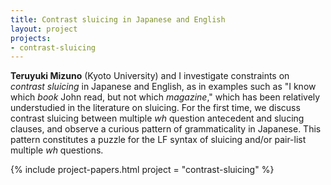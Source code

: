 ```yaml
---
title: Contrast sluicing in Japanese and English
layout: project
projects:
- contrast-sluicing
---
```


**Teruyuki Mizuno** (Kyoto University) and I investigate constraints on *contrast sluicing* in Japanese and English, as in examples such as \"I know which *book* John read, but not which *magazine*,\" which has been relatively understudied in the literature on sluicing. For the first time, we discuss contrast sluicing between multiple *wh* question antecedent and slucing clauses, and observe a curious pattern of grammaticality in Japanese. This pattern constitutes a puzzle for the LF syntax of sluicing and/or pair-list multiple *wh* questions.

{% include project-papers.html project = "contrast-sluicing" %}